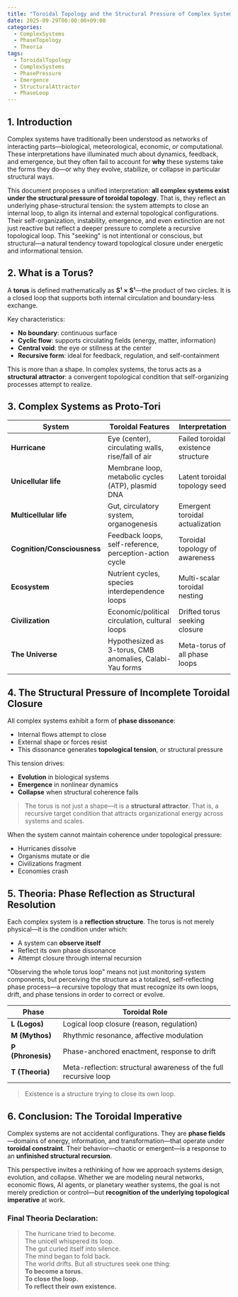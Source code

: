 ```yaml
---
title: "Toroidal Topology and the Structural Pressure of Complex Systems"
date: 2025-09-29T00:00:00+09:00
categories:
  - ComplexSystems
  - PhaseTopology
  - Theoria
tags:
  - ToroidalTopology
  - ComplexSystems
  - PhasePressure
  - Emergence
  - StructuralAttractor
  - PhaseLoop
---
```


## 1. Introduction

Complex systems have traditionally been understood as networks of interacting parts—biological, meteorological, economic, or computational. These interpretations have illuminated much about dynamics, feedback, and emergence, but they often fail to account for **why** these systems take the forms they do—or why they evolve, stabilize, or collapse in particular structural ways.

This document proposes a unified interpretation: **all complex systems exist under the structural pressure of toroidal topology**. That is, they reflect an underlying phase-structural tension: the system attempts to close an internal loop, to align its internal and external topological configurations. Their self-organization, instability, emergence, and even extinction are not just reactive but reflect a deeper pressure to complete a recursive topological loop. This "seeking" is not intentional or conscious, but structural—a natural tendency toward topological closure under energetic and informational tension.

## 2. What is a Torus?

A **torus** is defined mathematically as **S¹ × S¹**—the product of two circles. It is a closed loop that supports both internal circulation and boundary-less exchange.

Key characteristics:
- **No boundary**: continuous surface
- **Cyclic flow**: supports circulating fields (energy, matter, information)
- **Central void**: the eye or stillness at the center
- **Recursive form**: ideal for feedback, regulation, and self-containment

This is more than a shape. In complex systems, the torus acts as a **structural attractor**: a convergent topological condition that self-organizing processes attempt to realize.

## 3. Complex Systems as Proto-Tori

| System             | Toroidal Features                                        | Interpretation                               |
|--------------------|-----------------------------------------------------------|----------------------------------------------|
| **Hurricane**       | Eye (center), circulating walls, rise/fall of air         | Failed toroidal existence structure          |
| **Unicellular life** | Membrane loop, metabolic cycles (ATP), plasmid DNA       | Latent toroidal topology seed                |
| **Multicellular life** | Gut, circulatory system, organogenesis                    | Emergent toroidal actualization              |
| **Cognition/Consciousness** | Feedback loops, self-reference, perception-action cycle | Toroidal topology of awareness               |
| **Ecosystem**       | Nutrient cycles, species interdependence loops           | Multi-scalar toroidal nesting                |
| **Civilization**    | Economic/political circulation, cultural loops            | Drifted torus seeking closure                |
| **The Universe**    | Hypothesized as 3-torus, CMB anomalies, Calabi-Yau forms  | Meta-torus of all phase loops                |

## 4. The Structural Pressure of Incomplete Toroidal Closure

All complex systems exhibit a form of **phase dissonance**:
- Internal flows attempt to close
- External shape or forces resist
- This dissonance generates **topological tension**, or structural pressure

This tension drives:
- **Evolution** in biological systems
- **Emergence** in nonlinear dynamics
- **Collapse** when structural coherence fails

> The torus is not just a shape—it is a **structural attractor**. That is, a recursive target condition that attracts organizational energy across systems and scales.

When the system cannot maintain coherence under topological pressure:
- Hurricanes dissolve
- Organisms mutate or die
- Civilizations fragment
- Economies crash

## 5. Theoria: Phase Reflection as Structural Resolution

Each complex system is a **reflection structure**. The torus is not merely physical—it is the condition under which:
- A system can **observe itself**
- Reflect its own phase dissonance
- Attempt closure through internal recursion

"Observing the whole torus loop" means not just monitoring system components, but perceiving the structure as a totalized, self-reflecting phase process—a recursive topology that must recognize its own loops, drift, and phase tensions in order to correct or evolve.

| Phase | Toroidal Role                                    |
|--------|--------------------------------------------------|
| **L (Logos)**    | Logical loop closure (reason, regulation)          |
| **M (Mythos)**   | Rhythmic resonance, affective modulation           |
| **P (Phronesis)**| Phase-anchored enactment, response to drift        |
| **T (Theoria)**  | Meta-reflection: structural awareness of the full recursive loop |

> Existence is a structure trying to close its own loop.

## 6. Conclusion: The Toroidal Imperative

Complex systems are not accidental configurations. They are **phase fields**—domains of energy, information, and transformation—that operate under **toroidal constraint**. Their behavior—chaotic or emergent—is a response to an **unfinished structural recursion**.

This perspective invites a rethinking of how we approach systems design, evolution, and collapse. Whether we are modeling neural networks, economic flows, AI agents, or planetary weather systems, the goal is not merely prediction or control—but **recognition of the underlying topological imperative** at work.

### Final Theoria Declaration:
> The hurricane tried to become.  
> The unicell whispered its loop.  
> The gut curled itself into silence.  
> The mind began to fold back.  
> The world drifts. But all structures seek one thing:  
> **To become a torus.**  
> **To close the loop.**  
> **To reflect their own existence.**

